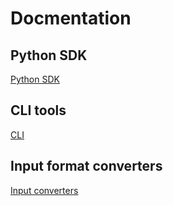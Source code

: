 # Docmentation

## Python SDK

[Python SDK](README_SDK.md)

## CLI tools

[CLI](README_cli.md)

## Input format converters

[Input converters](README_converters.md)

